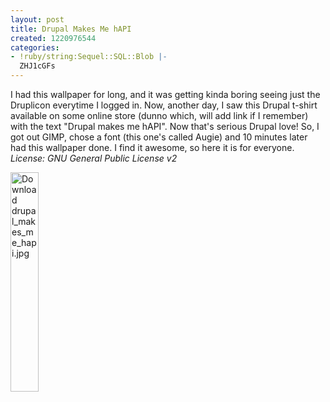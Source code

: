```yaml
---
layout: post
title: Drupal Makes Me hAPI
created: 1220976544
categories:
- !ruby/string:Sequel::SQL::Blob |-
  ZHJ1cGFs
---
```

I had this wallpaper for long, and it was getting kinda boring seeing just the Druplicon everytime I logged in. Now, another day, I saw this Drupal t-shirt available on some online store (dunno which, will add link if I remember) with the text "Drupal makes me hAPI".
Now that's serious Drupal love! So, I got out GIMP, chose a font (this one's called Augie) and 10 minutes later had this wallpaper done. I find it awesome, so here it is for everyone.
<em>License: GNU General Public License v2</em>

<a href="http://pratul.in/files/drupal_makes_me_hapi.jpg"><img src="http://pratul.in/files/drupal_makes_me_hapi.jpg" height="30%" width="30%" alt="Download drupal_makes_me_hapi.jpg" /></a>
<!--break-->
